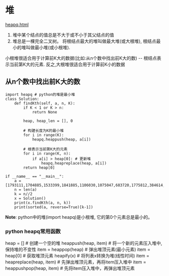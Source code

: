 # 堆
[heapq.html](https://docs.python.org/zh-cn/3/library/heapq.html)
1. 堆中某个结点的值总是不大于或不小于其父结点的值
2. 堆总是一棵完全二叉树。
将根结点最大的堆叫做最大堆(或大根堆), 根结点最小的堆叫做最小堆(或小根堆).

小根堆很适合用于计算前K大的数据(比如:从n个数中找出前K大的数) -- 根结点表示当前第K大的元素.
反之,大根堆很适合用于计算前K小的数据


## 从n个数中找出前K大的数
```
import heapq # python的堆是最小堆 
class Solution:
    def findKth(self, a, n, K):
        if K < 1 or K > n:
            return None

        heap, heap_len = [], 0

        # 构建长度为K的最小堆
        for i in range(K):
            heapq.heappush(heap, a[i])

        # 根表示当前第K大的元素
        for i in range(K, n):
            if a[i] > heap[0]: # 更新堆
                heapq.heapreplace(heap, a[i])
        return heap[0]

if __name__ == "__main__":
    a = [1793111,1704885,1533399,1841885,1106030,1075047,683720,1775812,384614,1748120,465909,1464784,371144,1169996,1547285,1815434,371770,1534437,1361914,1908006,1642892,940052,1214020,1293092,1974448,161119,1323434,556599,1373519,1464940,279574,262433,335617,109745,288046,1489090,1117600,1256093,846346,752014,786901]
    n = len(a)
    k = n//2
    x = Solution()
    print(x.findKth(a, n, k))
    print(sorted(a, reverse=True)[k-1])
```


**Note**: python中的堆(import heapq)是小根堆, 它的第0个元素总是最小的。

### python heapq常用函数
heap = []            # 创建一个空的堆
heappush(heap, item) # 将一个新的元素压入堆中, 保持堆的不变性
item = heappop(heap) # 弹出堆顶元素(最小元素)
item = heap[0]       # 获取堆顶元素
heapify(x)           # 将列表x转换为堆(线性时间)
item = heapreplace(heap, item) # 先弹出堆顶元素，再将item压入堆中
item = heappushpop(heap, item) # 先将item压入堆中，再弹出堆顶元素

















